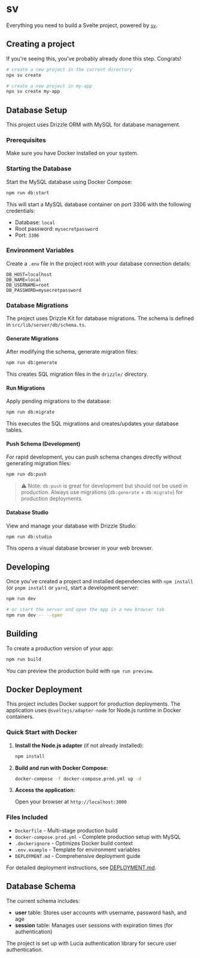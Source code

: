 # sv

Everything you need to build a Svelte project, powered by [`sv`](https://github.com/sveltejs/cli).

## Creating a project

If you're seeing this, you've probably already done this step. Congrats!

```sh
# create a new project in the current directory
npx sv create

# create a new project in my-app
npx sv create my-app
```

## Database Setup

This project uses Drizzle ORM with MySQL for database management.

### Prerequisites

Make sure you have Docker installed on your system.

### Starting the Database

Start the MySQL database using Docker Compose:

```sh
npm run db:start
```

This will start a MySQL database container on port 3306 with the following credentials:

- Database: `local`
- Root password: `mysecretpassword`
- Port: `3306`

### Environment Variables

Create a `.env` file in the project root with your database connection details:

```env
DB_HOST=localhost
DB_NAME=local
DB_USERNAME=root
DB_PASSWORD=mysecretpassword
```

### Database Migrations

The project uses Drizzle Kit for database migrations. The schema is defined in `src/lib/server/db/schema.ts`.

#### Generate Migrations

After modifying the schema, generate migration files:

```sh
npm run db:generate
```

This creates SQL migration files in the `drizzle/` directory.

#### Run Migrations

Apply pending migrations to the database:

```sh
npm run db:migrate
```

This executes the SQL migrations and creates/updates your database tables.

#### Push Schema (Development)

For rapid development, you can push schema changes directly without generating migration files:

```sh
npm run db:push
```

> ⚠️ Note: `db:push` is great for development but should not be used in production. Always use migrations (`db:generate` + `db:migrate`) for production deployments.

#### Database Studio

View and manage your database with Drizzle Studio:

```sh
npm run db:studio
```

This opens a visual database browser in your web browser.

## Developing

Once you've created a project and installed dependencies with `npm install` (or `pnpm install` or `yarn`), start a development server:

```sh
npm run dev

# or start the server and open the app in a new browser tab
npm run dev -- --open
```

## Building

To create a production version of your app:

```sh
npm run build
```

You can preview the production build with `npm run preview`.

## Docker Deployment

This project includes Docker support for production deployments. The application uses `@sveltejs/adapter-node` for Node.js runtime in Docker containers.

### Quick Start with Docker

1. **Install the Node.js adapter** (if not already installed):

   ```sh
   npm install
   ```

2. **Build and run with Docker Compose:**

   ```sh
   docker-compose -f docker-compose.prod.yml up -d
   ```

3. **Access the application:**

   Open your browser at `http://localhost:3000`

### Files Included

- `Dockerfile` - Multi-stage production build
- `docker-compose.prod.yml` - Complete production setup with MySQL
- `.dockerignore` - Optimizes Docker build context
- `.env.example` - Template for environment variables
- `DEPLOYMENT.md` - Comprehensive deployment guide

For detailed deployment instructions, see [DEPLOYMENT.md](./DEPLOYMENT.md).

## Database Schema

The current schema includes:

- **user** table: Stores user accounts with username, password hash, and age
- **session** table: Manages user sessions with expiration times (for authentication)

The project is set up with Lucia authentication library for secure user authentication.
